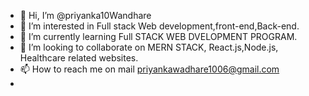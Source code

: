 - 👋 Hi, I’m @priyanka10Wandhare
- 👀 I’m interested in Full stack Web development,front-end,Back-end.
- 🌱 I’m currently learning Full STACK WEB DVELOPMENT PROGRAM.
- 💞️ I’m looking to collaborate on MERN STACK, React.js,Node.js, Healthcare related websites.
- 📫 How to reach me on mail priyankawadhare1006@gmail.com
-   

<!---
priyanka10Wandhare/priyanka10Wandhare is a ✨ special ✨ repository because its `README.md` (this file) appears on your GitHub profile.
You can click the Preview link to take a look at your changes.
--->
